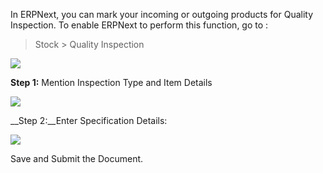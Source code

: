 In ERPNext, you can mark your incoming or outgoing products for Quality
Inspection. To enable ERPNext to perform this function, go to :

  

> Stock > Quality Inspection

  

![](assets/frappe_io/images/erpnext/quality-inspection.png)  

  

__Step 1:__ Mention Inspection Type and Item Details


![](assets/frappe_io/images/erpnext/quality-inspection-2.png) 


  

__Step 2:__Enter Specification Details:

  

![](assets/frappe_io/images/erpnext/quality-inspection-3.png)  

  

Save and Submit the Document.

